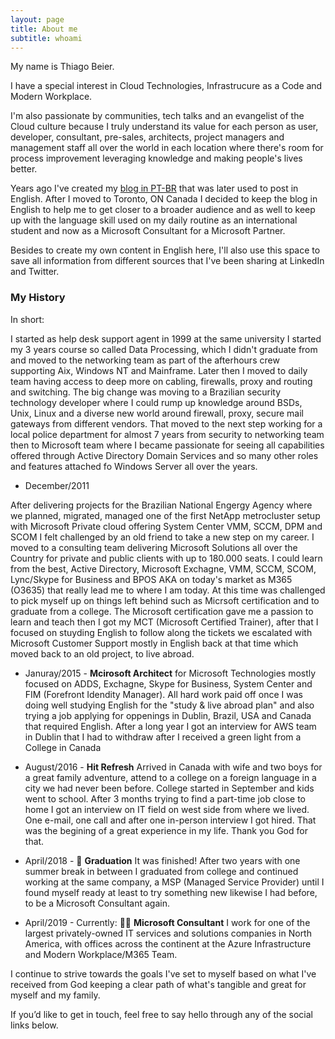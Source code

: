 ```yaml
---
layout: page
title: About me
subtitle: whoami
---
```


My name is Thiago Beier. 

I have a special interest in Cloud Technologies, Infrastrucure as a Code and Modern Workplace.

I'm also passionate by communities, tech talks and an evangelist of the Cloud culture because I truly understand its value for each person as user, developer, consultant, pre-sales, architects, project managers and management staff all over the world in each location where there's room for process improvement leveraging knowledge and making people's lives better.

Years ago I've created my [blog in PT-BR](http://thiagobeier.wordpress.com) that was later used to post in English. After I moved to Toronto, ON Canada I decided to keep the blog in English to help me to get closer to a broader audience and as well to keep up with the language skill used on my daily routine as an international student and now as a Microsoft Consultant for a Microsoft Partner.

Besides to create my own content in English here, I'll also use this space to save all information from different sources that I've been sharing at LinkedIn and Twitter.

### My History

In short:

I started as help desk support agent in 1999 at the same university I started my 3 years course so called Data Processing, which I didn't graduate from and moved to the networking team as part of the afterhours crew supporting Aix, Windows NT and Mainframe. Later then I moved to daily team having access to deep more on cabling, firewalls, proxy and routing and switching. The big change was moving to a Brazilian security technology developer where I could rump up knowledge around BSDs, Unix, Linux and a diverse new world around firewall, proxy, secure mail gateways from different vendors. That moved to the next step working for a local police department for almost 7 years from security to networking team then to Microsoft team where I became passionate for seeing all capabilities offered through Active Directory Domain Services and so many other roles and features attached fo Windows Server all over the years. 

* December/2011

After delivering projects for the Brazilian National Engergy Agency where we planned, migrated, managed one of the first NetApp metrocluster setup with Microsoft Private cloud offering System Center VMM, SCCM, DPM and SCOM I felt challenged by an old friend to take a new step on my career. I moved to a consulting team delivering Microsoft Solutions all over the Country for private and public clients with up to 180.000 seats. I could learn from the best, Active Directory, Microsoft Exchagne, VMM, SCCM, SCOM, Lync/Skype for Business and BPOS AKA on today's market as M365 (O3635) that really lead me to where I am today. At this time was challenged to pick myself up on things left behind such as Micrsoft certification and to graduate from a college. The Microsoft certification gave me a passion to learn and teach then I got my MCT (Microsoft Certified Trainer), after that I focused on stuyding English to follow along the tickets we escalated with Microsoft Customer Support mostly in English back at that time which moved back to an old project, to live abroad.


* Januray/2015 - **Mcirosoft Architect** for Microsoft Technologies mostly focused on ADDS, Exchagne, Skype for Business, System Center and FIM (Forefront Idendity Manager). All hard work paid off once I was doing well studying English for the "study & live abroad plan" and also trying a job applying for oppenings in Dublin, Brazil, USA and Canada that required English. After a long year I got an interview for AWS team in Dublin that I had to withdraw after I received a green light from a College in Canada

* August/2016 - **Hit Refresh** Arrived in Canada with wife and two boys for a great family adventure, attend to a college on a foreign language in a city we had never been before. College started in September and kids went to school. After 3 months trying to find a part-time job close to home I got an interview on IT field on west side from where we lived. One e-mail, one call and after one in-person interview I got hired. That was the begining of a great experience in my life. Thank you God for that.

* April/2018 - 🙌 **Graduation** It was finished! After two years with one summer break in between I graduated from college and continued working at the same company, a MSP (Managed Service Provider) until I found myself ready at least to try something new likewise I had before, to be a Microsoft Consultant again.

* April/2019 - Currently: 🐱‍👤 **Microsoft Consultant** I work for one of the largest privately-owned IT services and solutions companies in North America, with offices across the continent at the Azure Infrastructure and Modern Workplace/M365 Team. 

I continue to strive towards the goals I've set to myself based on what I've received from God keeping a clear path of what's tangible and great for myself and my family.

If you’d like to get in touch, feel free to say hello through any of the social links below.
